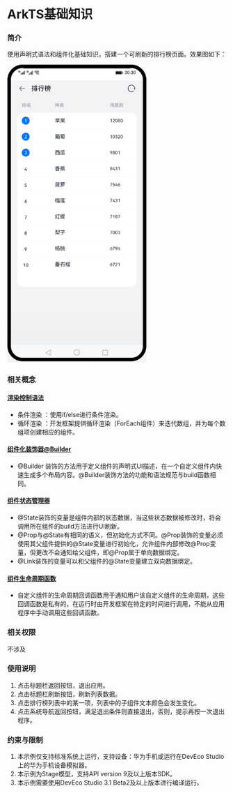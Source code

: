 # ArkTS基础知识
### 简介
使用声明式语法和组件化基础知识，搭建一个可刷新的排行榜页面。效果图如下：

![](screenshots/device/screenshots.gif)
### 相关概念
#### [渲染控制语法](https://developer.harmonyos.com/cn/docs/documentation/doc-guides/ets-rendering-control-0000001149698611)
- 条件渲染 ：使用if/else进行条件渲染。
- 循环渲染 ：开发框架提供循环渲染（ForEach组件）来迭代数组，并为每个数组项创建相应的组件。
#### [组件化装饰器@Builder](https://developer.harmonyos.com/cn/docs/documentation/doc-guides/ets-dynamic-ui-element-building-0000001366154244)
- @Builder 装饰的方法用于定义组件的声明式UI描述，在一个自定义组件内快速生成多个布局内容。@Builder装饰方法的功能和语法规范与build函数相同。
#### [组件状态管理器](https://developer.harmonyos.com/cn/docs/documentation/doc-guides/ets-state-mgmt-page-level-0000001149818711)
- @State装饰的变量是组件内部的状态数据，当这些状态数据被修改时，将会调用所在组件的build方法进行UI刷新。
- @Prop与@State有相同的语义，但初始化方式不同。@Prop装饰的变量必须使用其父组件提供的@State变量进行初始化，允许组件内部修改@Prop变量，但更改不会通知给父组件，即@Prop属于单向数据绑定。
- @Link装饰的变量可以和父组件的@State变量建立双向数据绑定。
#### [组件生命周期函数](https://developer.harmonyos.com/cn/docs/documentation/doc-references/ui-ts-custom-component-lifecycle-callbacks-0000001436217309)
- 自定义组件的生命周期回调函数用于通知用户该自定义组件的生命周期，这些回调函数是私有的，在运行时由开发框架在特定的时间进行调用，不能从应用程序中手动调用这些回调函数。 
### 相关权限
不涉及
### 使用说明
1. 点击标题栏返回按钮，退出应用。
2. 点击标题栏刷新按钮，刷新列表数据。
3. 点击排行榜列表中的某一项，列表中的子组件文本颜色会发生变化。
4. 点击系统导航返回按钮，满足退出条件则直接退出，否则，提示再按一次退出程序。
### 约束与限制
1. 本示例仅支持标准系统上运行，支持设备：华为手机或运行在DevEco Studio上的华为手机设备模拟器。
2. 本示例为Stage模型，支持API version 9及以上版本SDK。
3. 本示例需要使用DevEco Studio 3.1 Beta2及以上版本进行编译运行。


